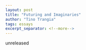 ```yaml
---
layout: post
title: "Futuring and Imaginaries"
author: "Tino Trangia"
tags: essays
excerpt_separator: <!--more-->
---
```


unreleased
